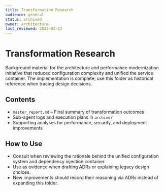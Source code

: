 ```yaml
---
title: Transformation Research
audience: general
status: archived
owner: architecture
last_reviewed: 2025-03-13
---
```


# Transformation Research

Background material for the architecture and performance modernization initiative that reduced
configuration complexity and unified the service container. The implementation is complete; use this
folder as historical reference when tracing design decisions.

## Contents

- `master_report.md` – Final summary of transformation outcomes
- Sub-agent logs and execution plans in `archive/`
- Supporting analyses for performance, security, and deployment improvements

## How to Use

- Consult when reviewing the rationale behind the unified configuration system and dependency
  injection container.
- Use as evidence when drafting ADRs or explaining legacy design choices.
- New improvements should record their reasoning via ADRs instead of expanding this folder.
